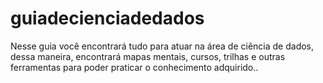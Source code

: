 # guiadecienciadedados
Nesse guia você encontrará tudo para atuar na área de ciência de dados, dessa maneira, encontrará mapas mentais, cursos, trilhas e outras ferramentas para poder praticar o conhecimento adquirido..

